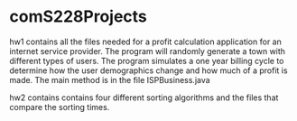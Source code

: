 # comS228Projects
hw1 contains all the files needed for a profit calculation application for an internet service provider. The program will randomly generate a town with different types of users. The program simulates a one year billing cycle to determine how the user demographics change and how much of a profit is made. The main method is in the file ISPBusiness.java

hw2 contains contains four different sorting algorithms and the files that compare the sorting times. 
